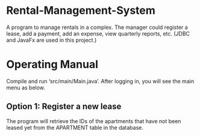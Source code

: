# Rental-Management-System
A program to manage rentals in a complex. The manager could register a lease, add a payment, add an expense, view quarterly reports, etc. (JDBC and JavaFx are used in this project.)


# Operating Manual
Compile and run ‘src/main/Main.java’. After logging in, you will see the main menu as below.



## Option 1: Register a new lease
The program will retrieve the IDs of the apartments that have not been leased yet from the APARTMENT table in the database.



